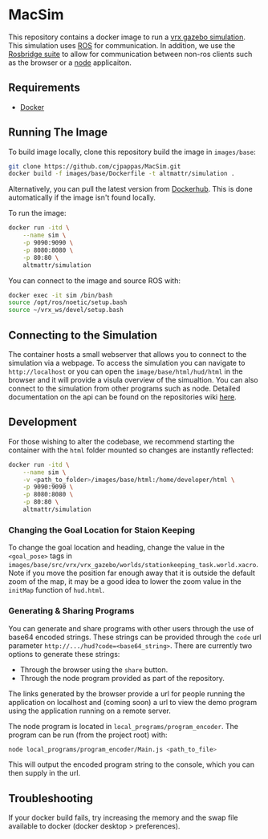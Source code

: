 # MacSim

This repository contains a docker image to run a [vrx gazebo simulation](https://github.com/osrf/vrx). This simulation uses [ROS](http://wiki.ros.org) for communication. In addition, we use the [Rosbridge suite]((http://wiki.ros.org/rosbridge_suite)) to allow for communication between non-ros clients such as the browser or a [node](https://nodejs.org/en/) applicaiton.

## Requirements
- [Docker](https://www.docker.com)

## Running The Image
To build image locally, clone this repository build the image in `images/base`:
```bash
git clone https://github.com/cjpappas/MacSim.git
docker build -f images/base/Dockerfile -t altmattr/simulation .
```
Alternatively, you can pull the latest version from [Dockerhub](https://hub.docker.com/). This is done automatically if the image isn't found locally.

To run the image:
```bash
docker run -itd \
    --name sim \
    -p 9090:9090 \
    -p 8080:8080 \
    -p 80:80 \
    altmattr/simulation
```

You can connect to the image and source ROS with:
```bash
docker exec -it sim /bin/bash
source /opt/ros/noetic/setup.bash
source ~/vrx_ws/devel/setup.bash
```

## Connecting to the Simulation
The container hosts a small webserver that allows you to connect to the simulation via a webpage. To access the simulation you can navigate to `http://localhost` or you can open the `image/base/html/hud/html` in the browser and it will provide a visula overview of the simualtion. You can also connect to the simulation from other programs such as node. Detailed documentation on the api can be found on the repositories wiki [here](https://github.com/cjpappas/MacSim/wiki/api).

## Development
For those wishing to alter the codebase, we recommend starting the container with the `html` folder mounted so changes are instantly reflected:
```bash
docker run -itd \
    --name sim \
    -v <path_to_folder>/images/base/html:/home/developer/html \
    -p 9090:9090 \
    -p 8080:8080 \
    -p 80:80 \
    altmattr/simulation
```

### Changing the Goal Location for Staion Keeping
To change the goal location and heading, change the value in the `<goal_pose>` tags in `images/base/src/vrx/vrx_gazebo/worlds/stationkeeping_task.world.xacro`. Note if you move the position far enough away that it is outside the default zoom of the map, it may be a good idea to lower the zoom value in the `initMap` function of `hud.html`.

### Generating & Sharing Programs
You can generate and share programs with other users through the use of base64 encoded strings. These strings can be provided through the `code` url parameter `http://.../hud?code=<base64_string>`. There are currently two options to generate these strings:

- Through the browser using the `share` button.
- Through the node program provided as part of the repository.

The links generated by the browser provide a url for people running the application on localhost and (coming soon) a url to view the demo program using the application running on a remote server.

The node program is located in `local_programs/program_encoder`. The program can be run (from the project root) with:
```bash
node local_programs/program_encoder/Main.js <path_to_file>
```
This will output the encoded program string to the console, which you can then supply in the url.

## Troubleshooting
If your docker build fails, try increasing the memory and the swap file available to docker (docker desktop > preferences).